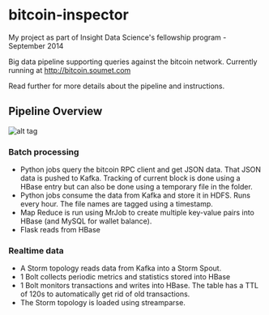 bitcoin-inspector
=================

My project as part of Insight Data Science's fellowship program - September 2014

Big data pipeline supporting queries against the bitcoin network.
Currently running at http://bitcoin.soumet.com

Read further for more details about the pipeline and instructions.

## Pipeline Overview

![alt tag](http://image.slidesharecdn.com/jean-marc-insightdataengineering-140925170658-phpapp02/95/bitcoin-data-pipeline-insight-data-science-project-september-2014-8-1024.jpg)


### Batch processing

- Python jobs query the bitcoin RPC client and get JSON data. That JSON data is pushed to Kafka. Tracking of current block is done using a HBase entry but can also be done using a temporary file in the folder.
- Python jobs consume the data from Kafka and store it in HDFS. Runs every hour. The file names are tagged using a timestamp.
- Map Reduce is run using MrJob to create multiple key-value pairs into HBase (and MySQL for wallet balance).
- Flask reads from HBase

### Realtime data

- A Storm topology reads data from Kafka into a Storm Spout.
- 1 Bolt collects periodic metrics and statistics stored into HBase
- 1 Bolt monitors transactions and writes into HBase. The table has a TTL of 120s to automatically get rid of old transactions.
- The Storm topology is loaded using streamparse.



